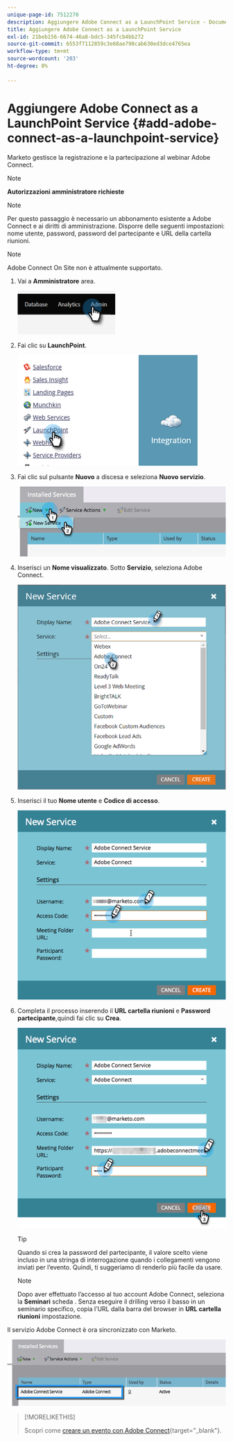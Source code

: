 ```yaml
---
unique-page-id: 7512270
description: Aggiungere Adobe Connect as a LaunchPoint Service - Documenti Marketo - Documentazione del prodotto
title: Aggiungere Adobe Connect as a LaunchPoint Service
exl-id: 21beb156-6674-46a8-bdc5-345fcb4bb272
source-git-commit: 6553f7112859c3e68ae798cab630ed3dce4765ea
workflow-type: tm+mt
source-wordcount: '203'
ht-degree: 0%

---
```


# Aggiungere Adobe Connect as a LaunchPoint Service {#add-adobe-connect-as-a-launchpoint-service}

Marketo gestisce la registrazione e la partecipazione al webinar Adobe Connect.

>[!NOTE]
>
>**Autorizzazioni amministratore richieste**

>[!NOTE]
>
>Per questo passaggio è necessario un abbonamento esistente a Adobe Connect e ai diritti di amministrazione. Disporre delle seguenti impostazioni: nome utente, password, password del partecipante e URL della cartella riunioni.

>[!NOTE]
>
>Adobe Connect On Site non è attualmente supportato.

1. Vai a **Amministratore** area.

   ![](assets/add-adobe-connect-as-a-launchpoint-service-1.png)

1. Fai clic su **LaunchPoint**.

   ![](assets/add-adobe-connect-as-a-launchpoint-service-2.png)

1. Fai clic sul pulsante **Nuovo** a discesa e seleziona **Nuovo servizio**.

   ![](assets/add-adobe-connect-as-a-launchpoint-service-3.png)

1. Inserisci un **Nome visualizzato**. Sotto **Servizio**, seleziona Adobe Connect.

   ![](assets/add-adobe-connect-as-a-launchpoint-service-4.png)

1. Inserisci il tuo **Nome utente** e **Codice di accesso**.

   ![](assets/add-adobe-connect-as-a-launchpoint-service-5.png)

1. Completa il processo inserendo il **URL cartella riunioni** e **Password partecipante**,quindi fai clic su **Crea**.

   ![](assets/add-adobe-connect-as-a-launchpoint-service-6.png)

   >[!TIP]
   >
   >Quando si crea la password del partecipante, il valore scelto viene incluso in una stringa di interrogazione quando i collegamenti vengono inviati per l’evento. Quindi, ti suggeriamo di renderlo più facile da usare.

   >[!NOTE]
   >
   >Dopo aver effettuato l’accesso al tuo account Adobe Connect, seleziona la **Seminari** scheda . Senza eseguire il drilling verso il basso in un seminario specifico, copia l’URL dalla barra del browser in **URL cartella riunioni** impostazione.

Il servizio Adobe Connect è ora sincronizzato con Marketo.

![](assets/add-adobe-connect-as-a-launchpoint-service-7.png)

>[!MORELIKETHIS]
>
>Scopri come [creare un evento con Adobe Connect](/help/marketo/product-docs/demand-generation/events/create-an-event/create-an-event-with-adobe-connect.md){target=&quot;_blank&quot;}.
